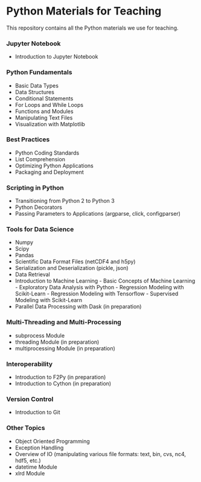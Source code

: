 # Python Materials for Teaching

This repository contains all the Python materials we use for teaching.

### Jupyter Notebook
* Introduction to Jupyter Notebook

### Python Fundamentals

* Basic Data Types
* Data Structures
* Conditional Statements
* For Loops and While Loops
* Functions and Modules
* Manipulating Text Files
* Visualization with Matplotlib

### Best Practices

* Python Coding Standards
* List Comprehension
* Optimizing Python Applications
* Packaging and Deployment

### Scripting in Python

* Transitioning from Python 2 to Python 3
* Python Decorators
* Passing Parameters to Applications (argparse, click, configparser)

### Tools for Data Science

* Numpy
* Scipy
* Pandas
* Scientific Data Format Files (netCDF4 and h5py)
* Serialization and Deserialization (pickle, json)
* Data Retrieval
* Introduction to Machine Learning 
      - Basic Concepts of Machine Learning
      - Exploratory Data Analysis with Python 
      - Regression Modeling with Scikit-Learn
      - Regression Modeling with Tensorflow
      - Supervised Modeling with Scikit-Learn
* Parallel Data Processing with Dask (in preparation)

### Multi-Threading and Multi-Processing

* subprocess Module
* threading Module (in preparation)
* multiprocessing Module (in preparation)

### Interoperability

* Introduction to F2Py (in preparation)
* Introduction to Cython (in preparation)

### Version Control

* Introduction to Git 

### Other Topics

* Object Oriented Programming
* Exception Handling
* Overview of IO (manipulating various file formats: text, bin, cvs, nc4, hdf5, etc.)
* datetime Module
* xlrd Module

